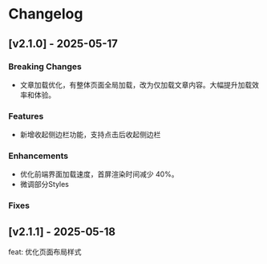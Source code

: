 # Changelog

## [v2.1.0] - 2025-05-17
### Breaking Changes
- 文章加载优化，有整体页面全局加载，改为仅加载文章内容。大幅提升加载效率和体验。

### Features
- 新增收起侧边栏功能，支持点击后收起侧边栏

### Enhancements
- 优化前端界面加载速度，首屏渲染时间减少 40%。
- 微调部分Styles

### Fixes

## [v2.1.1] - 2025-05-18
feat: 优化页面布局样式
